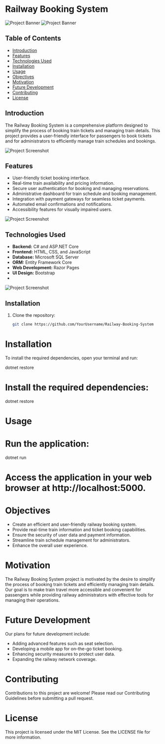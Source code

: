 # Railway Booking System

![Project Banner](Resources/ss01.png)
<img src="Resources/ss01.jpeg" alt="Project Banner" >

## Table of Contents

- [Introduction](#introduction)
- [Features](#features)
- [Technologies Used](#technologies-used)
- [Installation](#installation)
- [Usage](#usage)
- [Objectives](#objectives)
- [Motivation](#motivation)
- [Future Development](#future-development)
- [Contributing](#contributing)
- [License](#license)

## Introduction

The Railway Booking System is a comprehensive platform designed to simplify the process of booking train tickets and managing train details. This project provides a user-friendly interface for passengers to book tickets and for administrators to efficiently manage train schedules and bookings.

![Project Screenshot](Resources/ss02.jpeg)


## Features

- User-friendly ticket booking interface.
- Real-time train availability and pricing information.
- Secure user authentication for booking and managing reservations.
- Administrative dashboard for train schedule and booking management.
- Integration with payment gateways for seamless ticket payments.
- Automated email confirmations and notifications.
- Accessibility features for visually impaired users.

![Project Screenshot](Resources/ss03.jpeg)

## Technologies Used

- **Backend:** C# and ASP.NET Core
- **Frontend:** HTML, CSS, and JavaScript
- **Database:** Microsoft SQL Server
- **ORM:** Entity Framework Core
- **Web Development:** Razor Pages
- **UI Design:** Bootstrap
- 
![Project Screenshot](Resources/ss04.jpeg)

## Installation

1. Clone the repository:

   ```sh
   git clone https://github.com/YourUsername/Railway-Booking-System

# Installation

To install the required dependencies, open your terminal and run:

dotnet restore
# Install the required dependencies:
dotnet restore

# Usage
# Run the application:
dotnet run

# Access the application in your web browser at http://localhost:5000.

# Objectives
- Create an efficient and user-friendly railway booking system.
- Provide real-time train information and ticket booking capabilities.
- Ensure the security of user data and payment information.
- Streamline train schedule management for administrators.
- Enhance the overall user experience.

# Motivation
The Railway Booking System project is motivated by the desire to simplify the process of booking train tickets and efficiently managing train details. Our goal is to make train travel more accessible and convenient for passengers while providing railway administrators with effective tools for managing their operations.

# Future Development
Our plans for future development include:

- Adding advanced features such as seat selection.
- Developing a mobile app for on-the-go ticket booking.
- Enhancing security measures to protect user data.
- Expanding the railway network coverage.

# Contributing
Contributions to this project are welcome! Please read our Contributing Guidelines before submitting a pull request.

# License
This project is licensed under the MIT License. See the LICENSE file for more information.

